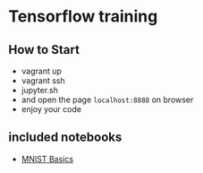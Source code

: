 # Tensorflow training
## How to Start
- vagrant up
- vagrant ssh
- jupyter.sh
- and open the page `localhost:8888` on browser
- enjoy your code

## included notebooks
- [MNIST Basics](http://biz-and-deep.hatenablog.com/entry/2017/05/05/012254)
